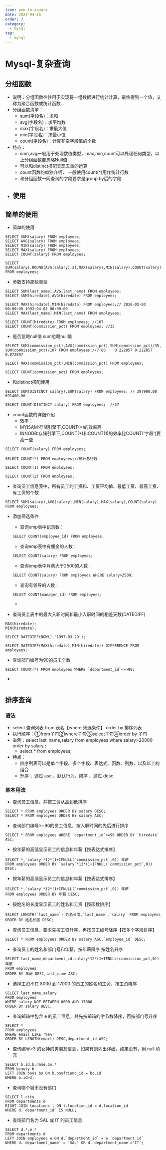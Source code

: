 ```yaml
---
icon: pen-to-square
date: 2024-04-16
order: 3
category:
  - mysql
tag:
  - mysql
---
```

# Mysql-复杂查询

## 分组函数

- 说明：分组函数往往用于实现将一组数据进行统计计算，最终得到一个值，又称为聚合函数或统计函数
- 分组函数清单：
  - sum(字段名)：求和
  - avg(字段名)：求平均数
  - max(字段名)：求最大值
  - min(字段名)：求最小值
  - count(字段名)：计算非空字段值的个数
- 特点：
  - sum,avg一般用于处理数值类型，max,min,count可以处理任何类型，以上分组函数都忽略Null值
  - 可以和distinct搭配实现去重的运算
  - count函数的单独介绍， 一般使用count(*)用作统计行数
  - 和分组函数一同查询的字段要求是group by后的字段
- 使用
  - 

## 简单的使用

- 简单的使用

```
SELECT SUM(salary) FROM employees;
SELECT AVG(salary) FROM employees;
SELECT MIN(salary) FROM employees;
SELECT MAX(salary) FROM employees;
SELECT COUNT(salary) FROM employees;

SELECT SUM(salary),ROUND(AVG(salary),2),MAX(salary),MIN(salary),COUNT(salary) FROM employees;
```

- 参数支持那些类型

```
SELECT SUM(last_name),AVG(last_name) FROM employees;
SELECT SUM(hiredate),AVG(hiredate) FROM employees;

SELECT MAX(hiredate),MIN(hiredate) FROM employees;// 2016-03-03 00:00:00 1992-04-03 00:00:00
SELECT MAX(last_name),MIN(last_name) FROM employees; 

SELECT COUNT(hiredate) FROM employees; //107
SELECT COUNT(commission_pct) FROM employees; //35
```

- 是否忽略null值    sum忽略null值

```
SELECT SUM(commission_pct),AVG(commission_pct),SUM(commission_pct)/35,
SUM(commission_pct)/107 FROM employees;//7.80    0.222857 0.222857   0.072897

SELECT MAX(commission_pct),MIN(commission_pct) FROM employees;

SELECT COUNT(commission_pct) FROM employees;
```

- 和distinct搭配使用

```
SELECT SUM(DISTINCT salary),SUM(salary) FROM employees; // 397900.00      691400.00 

SELECT COUNT(DISTINCT salary) FROM employees;  //57
```

- count函数的详细介绍
  - 效率：
  - MYISAM:存储引擎下,COUNT(*)的效率高
  - INNODB:存储引擎下,COUNT(*)和COUNT(1)的效率比COUNT('字段')要高一些

```
SELECT COUNT(salary) FROM employees;

SELECT COUNT(*) FROM employees;//统计总行数

SELECT COUNT(1) FROM employees;

SELECT COUNT(2) FROM employees;
```

- 查询员工信息表中，所有员工的工资和、工资平均值、最低工资、最高工资、有工资的个数

```
SELECT SUM(salary),AVG(salary),MIN(salary),MAX(salary),COUNT(salary) FROM employees;
```

- 添加筛选条件

  - 查询emp表中记录数：

  ```
  SELECT COUNT(employee_id) FROM employees;
  ```

  - 查询emp表中有佣金的人数：

  ```
  SELECT COUNT(salary) FROM employees;
  ```

  - 查询emp表中月薪大于2500的人数：

  ```
  SELECT COUNT(salary) FROM employees WHERE salary>2500;
  ```

  - 查询有领导的人数：

  ```
  SELECT COUNT(manager_id) FROM employees;
  ```

  - 

- 查询员工表中的最大入职时间和最小入职时间的相差天数(DATEDIFF)

```
MAX(hiredate);
MIN(hiredate);

SELECT DATEDIFF(NOW(),'1997-03-20');

SELECT DATEDIFF(MAX(hiredate),MIN(hiredate)) DIFFERENCE FROM employees;
```

- 查询部门编号为90的员工个数

```
SELECT COUNT(*) FROM employees WHERE `department_id`<=>90; 
```

- 

```

```

## 排序查询

### 语法

- select 查询列表    from 表名【where 筛选条件】 order by 排序列表
- 执行顺序：①from子句②where子句③select子句④order by 子句
- 举例：select last_name,salary from employees     where salary>20000      order by salary ;
  - select * from employees;
- 特点：
  - 排序列表可以是单个字段、多个字段、表达式、函数、列数、以及以上的组合
  - 升序 ，通过 asc   ，默认行为，降序 ，通过 desc
  

### 基本用法

- 查询员工信息，并按工资从高到低排序

```
SELECT * FROM employees ORDER BY salary DESC;
SELECT * FROM employees ORDER BY salary ASC;
```

- 查询部门编号>=90的员工信息，按入职时间的先后进行排序

```
SELECT * FROM employees WHERE `department_id`>=90 ORDER BY `hiredate` ASC;
```

- 按年薪的高低显示员工的信息和年薪【按表达式排序】

```
SELECT *,`salary`*12*(1+IFNULL(`commission_pct`,0)) 年薪 
FROM employees ORDER BY `salary`*12*(1+IFNULL(`commission_pct`,0)) DESC;
```

- 按年薪的高低显示员工的信息和年薪【按表达式排序】

```
SELECT *,`salary`*12*(1+IFNULL(`commission_pct`,0)) 年薪 
FROM employees ORDER BY 年薪 DESC;
```

- 按姓名的长度显示员工的姓名和工资【按函数排序】

```
SELECT LENGTH(`last_name`) 姓名长度,`last_name`,`salary` FROM employees
ORDER BY 姓名长度 DESC;
```

- 查询员工信息，要求先按工资升序，再按员工编号降序【按多个字段排序】

```
SELECT * FROM employees ORDER BY salary ASC,`employee_id` DESC;
```

- 查询员工的姓名和部门号和年薪，按年薪降序 按姓名升序

```
SELECT last_name,department_id,salary*12*(1+IFNULL(commission_pct,0)) 年薪
FROM employees
ORDER BY 年薪 DESC,last_name ASC;
```

- 选择工资不在 8000 到 17000 的员工的姓名和工资，按工资降序

```
SELECT last_name,salary
FROM employees
WHERE salary NOT BETWEEN 8000 AND 17000
ORDER BY salary DESC;
```

- 查询邮箱中包含 e 的员工信息，并先按邮箱的字节数降序，再按部门号升序

```
SELECT *
FROM employees
WHERE email LIKE '%e%'
ORDER BY LENGTH(email) DESC,department_id ASC;
```

- 查询编号>3 的女神的男朋友信息，如果有则列出详细，如果没有，用 null 填充

```
SELECT b.id,b.name,bo.*
FROM beauty b
LEFT JOIN boys bo ON b.boyfriend_id = bo.id
WHERE b.id>3;
```

- 查询哪个城市没有部门

```
SELECT l.city
FROM departments d
RIGHT JOIN locations l ON l.location_id = d.location_id
WHERE d.`department_id` IS NULL;
```

- 查询部门名为 SAL 或 IT 的员工信息

```
SELECT d.*,e.*
FROM departments d
LEFT JOIN employees e ON d.`department_id` = e.`department_id`
WHERE d.`department_name` = 'SAL' OR d.`department_name`='IT';
```



